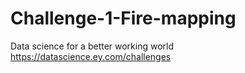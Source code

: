 # Challenge-1-Fire-mapping
Data science for a better working world https://datascience.ey.com/challenges
